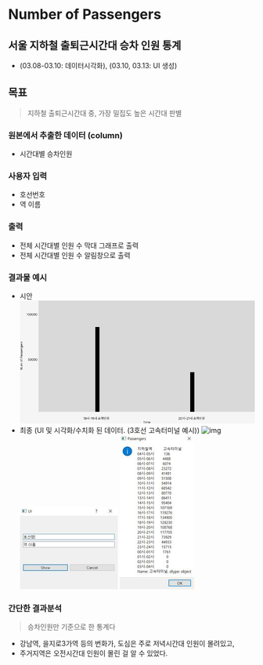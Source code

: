 # Number of Passengers
## 서울 지하철 출퇴근시간대 **승차 인원** 통계 
- (03.08-03.10: 데이터시각화), (03.10, 03.13: UI 생성)

## 목표 
> 지하철 출퇴근시간대 중, 가장 밀집도 높은 시간대 판별

### 원본에서 추출한 데이터 (column)
- 시간대별 승차인원

### 사용자 입력
- 호선번호
- 역 이름

### 출력
- 전체 시간대별 인원 수 막대 그래프로 출력
- 전체 시간대별 인원 수 알림창으로 출력

### 결과물 예시
- 시안
![img](img/Num%20of%20Passengers.png)
- 최종 (UI 및 시각화/수치화 된 데이터. (3호선 고속터미널 예시))
![img](img/result_bargraph.png)
![img](img/UI_half.png) ![img](img/total_num_of_passengers_half.png)


### 간단한 결과분석
> 승차인원만 기준으로 한 통계다
- 강남역, 을지로3가역 등의 번화가, 도심은 주로 저녁시간대 인원이 몰려있고,
- 주거지역은 오전시간대 인원이 몰린 걸 알 수 있었다.